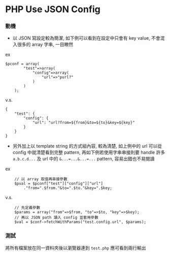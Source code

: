 # PHP Use JSON Config

### 動機
* 以 JSON 寫設定較為簡潔, 如下例可以看到在設定中只會有 key value, 不會混入很多的 array 字串, 一目瞭然

ex
```
$pconf = array(
		"test"=>array(
			"config"=>array(
				"url"=>"purl?"
			)
		)
	);
```
v.s.
```
{
	"test": {
		"config": {
			"url": "url?from=${from}&to=${to}&key=${key}"
		}
	}
}

```

* 另外加上以 template string 的方式組內容, 較為清楚, 如上例中的 url 可以從 config 中就清楚看到完整 pattern, 再如下例若使用字串串接則要 handle 許多 `a.b.c.d...` 及 url 中的 `&...=...&...=...` pattern, 容易出錯也不易閱讀

ex
```
	// 以 array 取值再串接參數
	$pval = $pconf["test"]["config"]["url"]
		."from=".$from."&to=".$to."&key=".$key;
```
v.s.
```
	// 先定義參數
	$params = array("from"=>$from, "to"=>$to, "key"=>$key);
	// 再以 JSON path 讀入 config 並套用參數
	$val = $conf->fetchWithParams("test.config.url", $params);
```

### 測試
將所有檔案放在同一資料夾後以瀏覽器連到 `test.php` 應可看到兩行輸出